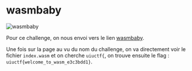 # wasmbaby

![wasmbaby](https://i.imgur.com/jlHWtBu.png)

Pour ce challenge, on nous envoi vers le lien [wasmbaby](http://wasmbaby.chal.uiuc.tf).

Une fois sur la page au vu du nom du challenge, on va directement voir le fichier ``index.wasm`` et on cherche ``uiuctf{``, on trouve ensuite le flag : ``uiuctf{welcome_to_wasm_e3c3bdd1}``.


